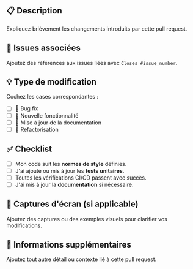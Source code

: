 ## 📋 Description

Expliquez brièvement les changements introduits par cette pull request. 

## 🔗 Issues associées

Ajoutez des références aux issues liées avec `Closes #issue_number`.

## 💡 Type de modification

Cochez les cases correspondantes :

- [ ] 🐛 Bug fix
- [ ] 🚀 Nouvelle fonctionnalité
- [ ] 📝 Mise à jour de la documentation
- [ ] 🔄 Refactorisation

## ✅ Checklist

- [ ] Mon code suit les **normes de style** définies.
- [ ] J'ai ajouté ou mis à jour les **tests unitaires**.
- [ ] Toutes les vérifications CI/CD passent avec succès.
- [ ] J'ai mis à jour la **documentation** si nécessaire.

## 📸 Captures d'écran (si applicable)

Ajoutez des captures ou des exemples visuels pour clarifier vos modifications.

## 📝 Informations supplémentaires

Ajoutez tout autre détail ou contexte lié à cette pull request.
